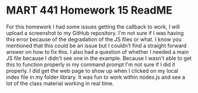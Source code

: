 # MART 441 Homework 15 ReadME
For this homework I had some issues getting the callback to work, I will upload a screenshot to my GitHub repository. I'm not sure if I was having this error because of the degradation of the JS files or what. I know you mentioned that this could be an issue but I couldn't find a straight forward answer on how to fix this. I also had a question of whether I needed a main JS file because I didn't see one in the example. Because I wasn't able to get this to function properly in my command prompt I'm not sure if I did it properly. I did get the web page to show up when I clicked on my local index file in my folder library. It was fun to work within nodes.js and see a lot of the class material working in real time.